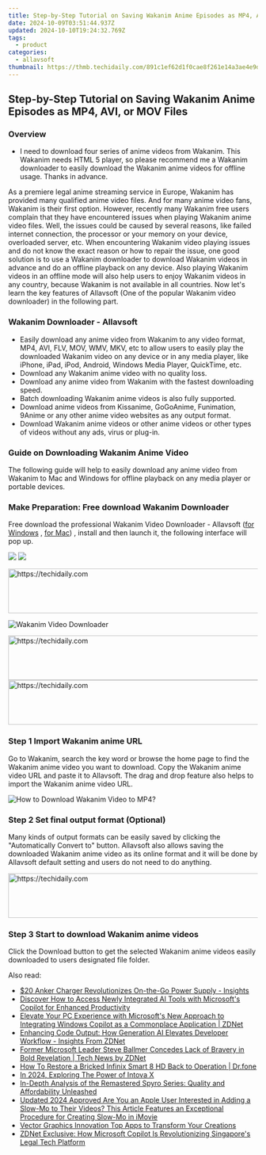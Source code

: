 ```yaml
---
title: Step-by-Step Tutorial on Saving Wakanim Anime Episodes as MP4, AVI, or MOV Files
date: 2024-10-09T03:51:44.937Z
updated: 2024-10-10T19:24:32.769Z
tags:
  - product
categories:
  - allavsoft
thumbnail: https://thmb.techidaily.com/891c1ef62d1f0cae8f261e14a3ae4e9d18efe066afd0af7e2373c813aa6b6f85.jpg
---
```


## Step-by-Step Tutorial on Saving Wakanim Anime Episodes as MP4, AVI, or MOV Files

### Overview

* I need to download four series of anime videos from Wakanim. This Wakanim needs HTML 5 player, so please recommend me a Wakanim downloader to easily download the Wakanim anime videos for offline usage. Thanks in advance.

As a premiere legal anime streaming service in Europe, Wakanim has provided many qualified anime video files. And for many anime video fans, Wakanim is their first option. However, recently many Wakanim free users complain that they have encountered issues when playing Wakanim anime video files. Well, the issues could be caused by several reasons, like failed internet connection, the processor or your memory on your device, overloaded server, etc. When encountering Wakanim video playing issues and do not know the exact reason or how to repair the issue, one good solution is to use a Wakanim downloader to download Wakanim videos in advance and do an offline playback on any device. Also playing Wakanim videos in an offline mode will also help users to enjoy Wakanim videos in any country, because Wakanim is not available in all countries. Now let's learn the key features of Allavsoft (One of the popular Wakanim video downloader) in the following part.

### Wakanim Downloader - Allavsoft

* Easily download any anime video from Wakanim to any video format, MP4, AVI, FLV, MOV, WMV, MKV, etc to allow users to easily play the downloaded Wakanim video on any device or in any media player, like iPhone, iPad, iPod, Android, Windows Media Player, QuickTime, etc.
* Download any Wakanim anime video with no quality loss.
* Download any anime video from Wakanim with the fastest downloading speed.
* Batch downloading Wakanim anime videos is also fully supported.
* Download anime videos from Kissanime, GoGoAnime, Funimation, 9Anime or any other anime video websites as any output format.
* Download Wakanim anime videos or other anime videos or other types of videos without any ads, virus or plug-in.

### Guide on Downloading Wakanim Anime Video

The following guide will help to easily download any anime video from Wakanim to Mac and Windows for offline playback on any media player or portable devices.

### Make Preparation: Free download Wakanim Downloader

Free download the professional Wakanim Video Downloader - Allavsoft ([for Windows](https://tools.techidaily.com/allavsoft/products/) , [for Mac](https://tools.techidaily.com/allavsoft/products/)) , install and then launch it, the following interface will pop up.

[![](https://www.allavsoft.com/how-to/../images/how-to/free-download-win.jpg)](https://tools.techidaily.com/allavsoft/products/) [![](https://www.allavsoft.com/how-to/../images/how-to/free-download-mac.jpg)](https://tools.techidaily.com/allavsoft/products/)

<!-- affiliate ads begin -->
<a href="https://appsumo.8odi.net/c/5597632/2118319/7443" target="_top" id="2118319">
  <img src="//a.impactradius-go.com/display-ad/7443-2118319" border="0" alt="https://techidaily.com" width="728" height="90"/>
</a>
<img height="0" width="0" src="https://appsumo.8odi.net/i/5597632/2118319/7443" style="position:absolute;visibility:hidden;" border="0" />
<!-- affiliate ads end -->

![Wakanim Video Downloader](https://www.allavsoft.com/how-to/../images/allavsoft/screen-shot-600.jpg)

<!-- affiliate ads begin -->
<a href="https://aligracehair.sjv.io/c/5597632/2027167/19272" target="_top" id="2027167">
  <img src="//a.impactradius-go.com/display-ad/19272-2027167" border="0" alt="https://techidaily.com" width="728" height="90"/>
</a>
<img height="0" width="0" src="https://aligracehair.sjv.io/i/5597632/2027167/19272" style="position:absolute;visibility:hidden;" border="0" />
<!-- affiliate ads end -->

<!-- affiliate ads begin -->
<a href="https://ephamedtechinc.pxf.io/c/5597632/2136615/26400" target="_top" id="2136615">
  <img src="//a.impactradius-go.com/display-ad/26400-2136615" border="0" alt="https://techidaily.com" width="728" height="90"/>
</a>
<img height="0" width="0" src="https://ephamedtechinc.pxf.io/i/5597632/2136615/26400" style="position:absolute;visibility:hidden;" border="0" />
<!-- affiliate ads end -->

### Step 1 Import Wakanim anime URL

Go to Wakanim, search the key word or browse the home page to find the Wakanim anime video you want to download. Copy the Wakanim anime video URL and paste it to Allavsoft. The drag and drop feature also helps to import the Wakanim anime video URL.

![How to Download Wakanim Video to MP4?](https://www.allavsoft.com/how-to/../images/how-to/download-rtmp-video/download-rtmp-video.jpg)

### Step 2 Set final output format (Optional)

Many kinds of output formats can be easily saved by clicking the "Automatically Convert to" button. Allavsoft also allows saving the downloaded Wakanim anime video as its online format and it will be done by Allavsoft default setting and users do not need to do anything.

<!-- affiliate ads begin -->
<a href="https://appsumo.8odi.net/c/5597632/2118320/7443" target="_top" id="2118320">
  <img src="//a.impactradius-go.com/display-ad/7443-2118320" border="0" alt="https://techidaily.com" width="728" height="90"/>
</a>
<img height="0" width="0" src="https://appsumo.8odi.net/i/5597632/2118320/7443" style="position:absolute;visibility:hidden;" border="0" />
<!-- affiliate ads end -->

### Step 3 Start to download Wakanim anime videos

Click the Download button to get the selected Wakanim anime videos easily downloaded to users designated file folder.

<ins class="adsbygoogle"
     style="display:block"
     data-ad-format="autorelaxed"
     data-ad-client="ca-pub-7571918770474297"
     data-ad-slot="1223367746"></ins>

<ins class="adsbygoogle"
     style="display:block"
     data-ad-client="ca-pub-7571918770474297"
     data-ad-slot="8358498916"
     data-ad-format="auto"
     data-full-width-responsive="true"></ins>

<span class="atpl-alsoreadstyle">Also read:</span>
<div><ul>
<li><a href="https://techtrends.techidaily.com/20-anker-charger-revolutionizes-on-the-go-power-supply-insights/"><u>$20 Anker Charger Revolutionizes On-the-Go Power Supply - Insights</u></a></li>
<li><a href="https://win-net.techidaily.com/discover-how-to-access-newly-integrated-ai-tools-with-microsofts-copilot-for-enhanced-productivity/"><u>Discover How to Access Newly Integrated AI Tools with Microsoft's Copilot for Enhanced Productivity</u></a></li>
<li><a href="https://win-net.techidaily.com/elevate-your-pc-experience-with-microsofts-new-approach-to-integrating-windows-copilot-as-a-commonplace-application-zdnet/"><u>Elevate Your PC Experience with Microsoft's New Approach to Integrating Windows Copilot as a Commonplace Application | ZDNet</u></a></li>
<li><a href="https://win-net.techidaily.com/enhancing-code-output-how-generation-ai-elevates-developer-workflow-insights-from-zdnet/"><u>Enhancing Code Output: How Generation AI Elevates Developer Workflow - Insights From ZDNet</u></a></li>
<li><a href="https://win-net.techidaily.com/former-microsoft-leader-steve-ballmer-concedes-lack-of-bravery-in-bold-revelation-tech-news-by-zdnet/"><u>Former Microsoft Leader Steve Ballmer Concedes Lack of Bravery in Bold Revelation | Tech News by ZDNet</u></a></li>
<li><a href="https://howto.techidaily.com/how-to-restore-a-bricked-infinix-smart-8-hd-back-to-operation-drfone-by-drfone-fix-android-problems-fix-android-problems/"><u>How To Restore a Bricked Infinix Smart 8 HD Back to Operation | Dr.fone</u></a></li>
<li><a href="https://some-techniques.techidaily.com/in-2024-exploring-the-power-of-intova-x/"><u>In 2024, Exploring The Power of Intova X</u></a></li>
<li><a href="https://buynow-reviews.techidaily.com/in-depth-analysis-of-the-remastered-spyro-series-quality-and-affordability-unleashed/"><u>In-Depth Analysis of the Remastered Spyro Series: Quality and Affordability Unleashed</u></a></li>
<li><a href="https://ai-video-editing.techidaily.com/updated-2024-approved-are-you-an-apple-user-interested-in-adding-a-slow-mo-to-their-videos-this-article-features-an-exceptional-procedure-for-creating-slow-/"><u>Updated 2024 Approved Are You an Apple User Interested in Adding a Slow-Mo to Their Videos? This Article Features an Exceptional Procedure for Creating Slow-Mo in iMovie</u></a></li>
<li><a href="https://fox-http.techidaily.com/vector-graphics-innovation-top-apps-to-transform-your-creations/"><u>Vector Graphics Innovation Top Apps to Transform Your Creations</u></a></li>
<li><a href="https://win-net.techidaily.com/zdnet-exclusive-how-microsoft-copilot-is-revolutionizing-singapores-legal-tech-platform/"><u>ZDNet Exclusive: How Microsoft Copilot Is Revolutionizing Singapore's Legal Tech Platform</u></a></li>
</ul></div>

